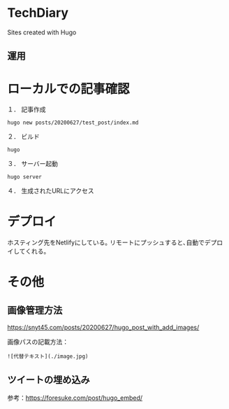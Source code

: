 # TechDiary
Sites created with Hugo

## 運用
# ローカルでの記事確認
１． 記事作成
```
hugo new posts/20200627/test_post/index.md
```

２． ビルド
```
hugo
```

３． サーバー起動
```
hugo server
```

４． 生成されたURLにアクセス

# デプロイ
ホスティング先をNetlifyにしている｡
リモートにプッシュすると､自動でデプロイしてくれる｡

# その他
## 画像管理方法
https://snyt45.com/posts/20200627/hugo_post_with_add_images/

画像パスの記載方法：
```
![代替テキスト](./image.jpg)
```

## ツイートの埋め込み
参考：https://foresuke.com/post/hugo_embed/
